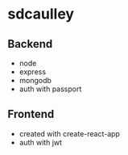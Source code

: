 # sdcaulley

## Backend
- node
- express
- mongodb
- auth with passport

## Frontend
- created with create-react-app
- auth with jwt
